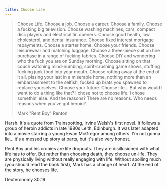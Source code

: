 ```yaml
---
title: Choose Life
---
```


> Choose Life.
> Choose a job.
> Choose a career.
> Choose a family.
> Choose a fucking big television.
> Choose washing machines, cars, compact disc players and electrical tin openers.
> Choose good health, low cholesterol, and dental insurance.
> Choose fixed interest mortgage repayments.
> Choose a starter home.
> Choose your friends.
> Choose leisurewear and matching luggage.
> Choose a three-piece suit on hire purchase in a range of fucking fabrics.
> Choose DIY and wondering who the fuck you are on Sunday morning.
> Choose sitting on that couch watching mind-numbing, spirit-crushing game shows, stuffing fucking junk food into your mouth.
> Choose rotting away at the end of it all, pissing your last in a miserable home, nothing more than an embarrassment to the selfish, fucked up brats you spawned to replace yourselves.
> Choose your future.
> Choose life… But why would I want to do a thing like that?
> I chose not to choose life. I chose somethin’ else.
> And the reasons?
> There are no reasons.
> Who needs reasons when you’ve got heroin?
>
> Mark "Rent Boy" Renton

Harsh.
It's a quote from Trainspotting, Irvine Welsh's first novel.
It follows a group of heroin addicts in late 1980s Leith, Edinburgh.
It was later adapted into a movie starring a young Ewan McGregor among others.
I'm not gonna lie... it's a messed up story at parts, but it's also very honest.

Rent Boy and his cronies are life dropouts.
They are disillusioned with what life has to offer.
But rather than choosing death, they choose un-life.
They are physically living without really engaging with life.
Without spoiling much (you should read the book first), Mark has a change of heart.
At the end of the story, he chooses life.

Deuteronomy 30:19
